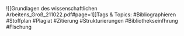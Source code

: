 
![[Grundlagen des wissenschaftlichen Arbeitens_Groß_211022.pdf#page=1]]Tags & Topics:
   #Bibliographieren
   #Stoffplan
   #Plagiat
   #Zitierung
   #Strukturierungen
   #Bibliothekseinfhrung
   #Flschung